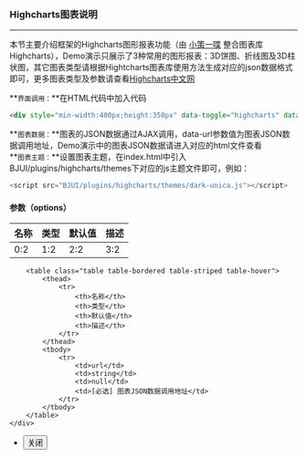 ### Highcharts图表说明
***
本节主要介绍框架的Highcharts图形报表功能（由 [小策一喋](http://www.topjui.com)</a> 整合图表库Highcharts），Demo演示只展示了3种常用的图形报表：3D饼图、折线图及3D柱状图，其它图表类型请根据Hightcharts图表库使用方法生成对应的json数据格式即可，更多图表类型及参数请查看[Highcharts中文网](http://www.hcharts.cn)

**`界面调用：`**在HTML代码中加入代码
```html
<div style="min-width:400px;height:350px" data-toggle="highcharts" data-url="chart-lineData.html"></div>
```
**`图表数据：`**图表的JSON数据通过AJAX调用，data-url参数值为图表JSON数据调用地址，Demo演示中的图表JSON数据请进入对应的html文件查看<br>
**`图表主题：`**设置图表主题，在index.html中引入BJUI/plugins/highcharts/themes下对应的js主题文件即可，例如：
```js
<script src="BJUI/plugins/highcharts/themes/dark-unica.js"></script>
```
#### 参数（options）

| 名称 | 类型 | 默认值 | 描述 |
| -- | -- | -- | -- |
| 0:2 | 1:2 | 2:2 | 3:2 |

        <table class="table table-bordered table-striped table-hover">
            <thead>
                <tr>
                    <th>名称</th>
                    <th>类型</th>
                    <th>默认值</th>
                    <th>描述</th>
                </tr>
            </thead>
            <tbody>
                <tr>
                    <td>url</td>
                    <td>string</td>
                    <td>null</td>
                    <td>[必选] 图表JSON数据调用地址</td>
                </tr>
            </tbody>
        </table>
    </div>
</div>
<div class="bjui-pageFooter">
    <ul>
        <li><button type="button" class="btn-close" data-icon="close">关闭</button></li>
    </ul>
</div>

